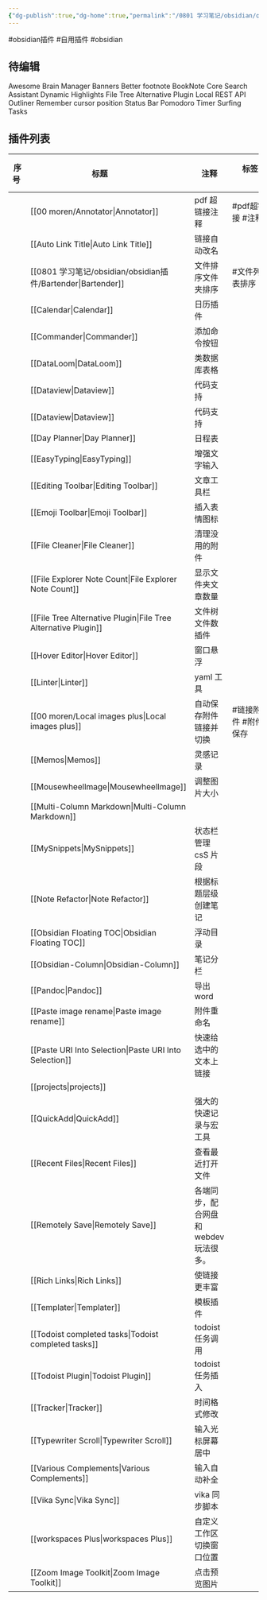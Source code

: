 ```yaml
---
{"dg-publish":true,"dg-home":true,"permalink":"/0801 学习笔记/obsidian/obsidian插件/obsidian插件合集及教程导航/","tags":["gardenEntry"],"dgPassFrontmatter":true,"noteIcon":""}
---
```


#obsidian插件 #自用插件 #obsidian 
## 待编辑
Awesome Brain Manager
Banners
Better footnote
BookNote
Core Search Assistant
Dynamic Highlights
File Tree Alternative
Plugin
Local REST API
Outliner
Remember cursor position
Status Bar Pomodoro
Timer
Surfing
Tasks

## 插件列表
|序 <br> 号        |标题    |注释  |标签        |等级           |
|---|---|---|---|---|
|  |[[00 moren/Annotator\|Annotator]]|pdf 超链接注释|#pdf超链接 #注释 |🌟|
|  | [[Auto Link Title\|Auto Link Title]] |链接自动改名 |  |🌟 |
|  |[[0801 学习笔记/obsidian/obsidian插件/Bartender\|Bartender]] |文件排序文件夹排序|#文件列表排序|4🌟|  |
|  |[[Calendar\|Calendar]]|日历插件 |  |🌟 |
| |[[Commander\|Commander]] |添加命令按钮|  |🌟|
| |[[DataLoom\|DataLoom]]|类数据库表格|  |🌟|
|  |[[Dataview\|Dataview]]|代码支持 |  |🌟|
|  |[[Dataview\|Dataview]]|代码支持 |  |🌟|
|  |[[Day Planner\|Day Planner]] |日程表|  |🌟|
|  |[[EasyTyping\|EasyTyping]]|增强文字输入 |  |🌟|
|  |[[Editing Toolbar\|Editing Toolbar]]|文章工具栏 |  |🌟|
|  |[[Emoji Toolbar\|Emoji Toolbar]]|插入表情图标|  |🌟|
|  |[[File Cleaner\|File Cleaner]]|清理没用的附件|  |🌟|
|  |[[File Explorer Note Count\|File Explorer Note Count]]|显示文件夹文章数量|  |🌟|
|  |[[File Tree Alternative Plugin\|File Tree Alternative Plugin]]|文件树文件数插件|  |🌟|
|  |[[Hover Editor\|Hover Editor]]|窗口悬浮|  |🌟|
|  | [[Linter\|Linter]] |yaml 工具|  |🌟 |
|  |[[00 moren/Local images plus\|Local images plus]]|自动保存附件链接并切换|#链接附件 #附件保存|4🌟|
|  |[[Memos\|Memos]] |灵感记录 |  |🌟|
|  |[[Mousewheellmage\|Mousewheellmage]]|调整图片大小|  |🌟|
|  |[[Multi-Column Markdown\|Multi-Column Markdown]]|  |  |🌟|
|  |[[MySnippets\|MySnippets]]|状态栏管理 csS 片段|  |🌟|
|  |[[Note Refactor\|Note Refactor]]|根据标题层级创建笔记|  |🌟|
|  |[[Obsidian Floating TOC\|Obsidian Floating TOC]]|浮动目录|  |🌟|
|  |[[Obsidian-Column\|Obsidian-Column]]|笔记分栏|  |🌟|
|  |[[Pandoc\|Pandoc]]|导出word|  |🌟|
|  |[[Paste image rename\|Paste image rename]]|附件重命名|  |🌟|
|  |[[Paste URI Into Selection\|Paste URI Into Selection]]|快速给选中的文本上链接|  |🌟|
|  |[[projects\|projects]]|  |  |🌟|
|  |[[QuickAdd\|QuickAdd]]|强大的快速记录与宏工具|  |5🌟 |
|  |[[Recent Files\|Recent Files]]|查看最近打开文件|  |🌟 |
|  |[[Remotely Save\|Remotely Save]]|各端同步，配合网盘和webdev玩法很多。|  |🌟|
|  |[[Rich Links\|Rich Links]]|使链接更丰富|  |🌟|
|  |[[Templater\|Templater]]|模板插件 |  |🌟|
|  |[[Todoist completed tasks\|Todoist completed tasks]]|todoist任务调用|  |🌟|
|  |[[Todoist Plugin\|Todoist Plugin]]|todoist任务插入 |  |🌟|
|  |[[Tracker\|Tracker]]|时间格式修改|  |🌟|
|  |[[Typewriter Scroll\|Typewriter Scroll]]|输入光标屏幕居中|  |🌟|
|  |[[Various Complements\|Various Complements]]|输入自动补全|  |🌟|
|  |[[Vika Sync\|Vika Sync]]|vika 同步脚本 |  |🌟|
|  |[[workspaces Plus\|workspaces Plus]]|自定义工作区切换窗口位置 |  |🌟 |
|  |[[Zoom Image Toolkit\|Zoom Image Toolkit]] |点击预览图片 |  |🌟|

   

